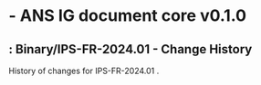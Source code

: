 #  - ANS IG document core v0.1.0

## : Binary/IPS-FR-2024.01 - Change History

History of changes for IPS-FR-2024.01 .

